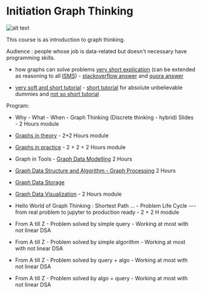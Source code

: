 # Initiation Graph Thinking

![alt text](https://dist.neo4j.com/wp-content/uploads/20201209103856/image3-18.png)

This course is as introduction to graph thinking. 

Audience : people whose job is data-related but doesn't necessary have programming skills.

* how graphs can solve problems [very short explication](https://github.com/JohnLaTwC/Shared/blob/master/Defenders%20think%20in%20lists.%20Attackers%20think%20in%20graphs.%20As%20long%20as%20this%20is%20true%2C%20attackers%20win.md) (can be extended as reasoning to all [ISMS](https://en.wikipedia.org/wiki/Information_security_management)) - [stackoverflow answer](https://stackoverflow.com/questions/703999/what-are-good-examples-of-problems-that-graphs-can-solve-better-than-the-alterna) and [quora answer](https://www.quora.com/What-are-real-world-problems-that-graph-theory-can-solve)

* [very soft and short tutorial](https://jeremykun.com/2011/06/26/teaching-mathematics-graph-theory/) - [short tutorial](https://www.freecodecamp.org/news/i-dont-understand-graph-theory-1c96572a1401/) for absolute unbelievable dummies and [not so short tutorial](https://medium.com/tebs-lab/graph-theory-table-of-contents-97ccc62b09a6)


Program: 

* Why - What - When - Graph Thinking (Discrete thinking - hybrid) Slides - 2 Hours module 

* [Graphs in theory](./graphTheory.md) - 2+2 Hours module

* [Graphs in practice](./graphPractice.md) - 2 + 2 + 2 Hours module 

* Graph in Tools - [Graph Data Modelling](./graphDataModelling.md) 2 Hours

* [Graph Data Structure and Algorithm - Graph Processing](./graphDataStructureAlgorithm.md) 2 Hours

* [Graph Data Storage](./graphDataStorage.md)

* [Graph Data Visualization](./graphVisualization.md) - 2 Hours module

* Hello World of Graph Thinking : Shortest Path ... - Problem Life Cycle --- from real problem to jupyter to production ready - 2 + 2 H module

* From A till Z - Problem solved by simple query - Working at most with not linear DSA

* From A till Z - Problem solved by simple algorithm - Working at most with not linear DSA

* From A till Z - Problem solved by query + algo - Working at most with not linear DSA

* From A till Z - Problem solved by algo + query - Working at most with not linear DSA




